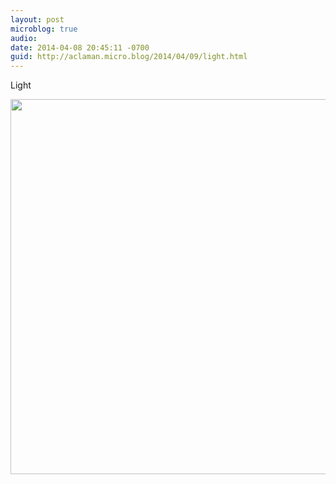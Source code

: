 ```yaml
---
layout: post
microblog: true
audio: 
date: 2014-04-08 20:45:11 -0700
guid: http://aclaman.micro.blog/2014/04/09/light.html
---
```

Light

<img src="http://micro.alexclaman.com/uploads/2018/5e0cb4ebdd.jpg" width="600" height="600" />

